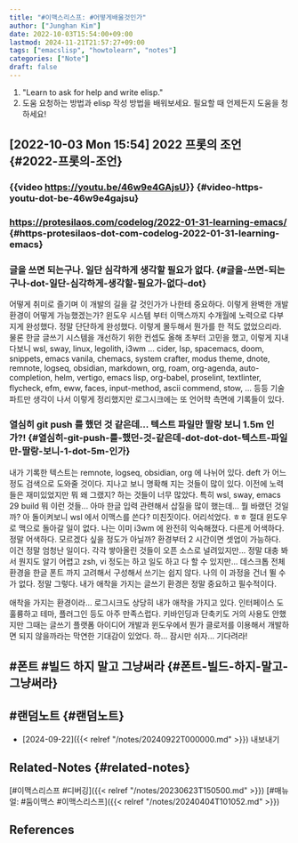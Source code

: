 ```yaml
---
title: "#이맥스리스프: #어떻게배울것인가"
author: ["Junghan Kim"]
date: 2022-10-03T15:54:00+09:00
lastmod: 2024-11-21T21:57:27+09:00
tags: ["emacslisp", "howtolearn", "notes"]
categories: ["Note"]
draft: false
---
```


1.  "Learn to ask for help and write elisp."
2.  도움 요청하는 방법과 elisp 작성 방법을 배워보세요. 필요할 때 언제든지 도움을 청하세요!


## <span class="timestamp-wrapper"><span class="timestamp">[2022-10-03 Mon 15:54] </span></span> 2022 프롯의 조언 {#2022-프롯의-조언}


### {{video <https://youtu.be/46w9e4GAjsU>}} {#video-https-youtu-dot-be-46w9e4gajsu}


### <https://protesilaos.com/codelog/2022-01-31-learning-emacs/> {#https-protesilaos-dot-com-codelog-2022-01-31-learning-emacs}


### 글을 쓰면 되는구나. 일단 심각하게 생각할 필요가 없다. {#글을-쓰면-되는구나-dot-일단-심각하게-생각할-필요가-없다-dot}

어떻게 취미로 즐기며 이 개발의 길을 갈 것인가가 나한테 중요하다. 이렇게 완벽한 개발 환경이 어떻게 가능했겠는가? 윈도우 시스템 부터 이맥스까지 수개월에 노력으로 다부지게 완성했다. 정말 단단하게 완성했다. 이렇게 몰두해서 뭔가를 한 적도 없었으리라. 물론 한글 글쓰기 시스템을 개선하기 위한 컨셉도 올해 초부터 고민을 했고, 이렇게 지내다보니 wsl, sway, linux, legolith, i3wm ... cider, lsp, spacemacs, doom, snippets, emacs vanila, chemacs, system crafter, modus theme, dnote, remnote, logseq, obsidian, markdown, org, roam, org-agenda, auto-completion, helm, vertigo, emacs lisp, org-babel, proselint, textlinter, flycheck, efm, eww, faces, input-method, ascii commend, stow, ... 등등 기술 파트만 생각이 나서 이렇게 정리했지만 로그시크에는 또 언어학 측면에 기록들이 있다.


### 열심히 git push 를 했던 것 같은데... 텍스트 파일만 딸랑 보니 1.5m 인가?! {#열심히-git-push-를-했던-것-같은데-dot-dot-dot-텍스트-파일만-딸랑-보니-1-dot-5m-인가}

내가 기록한 텍스트는 remnote, logseq, obsidian, org 에 나뉘어 있다. deft 가 어느 정도 검색으로 도와줄 것이다. 지나고 보니 명확해 지는 것들이 많이 있다. 이전에 노력들은 재미있었지만 뭐 왜 그랬지? 하는 것들이 너무 많았다. 특히 wsl, sway, emacs 29 build 뭐 이런 것들... 아마 한글 입력 관련해서 삽질을 많이 했는데... 뭘 바랬던 것일까? 아 돌이켜보니 wsl 에서 이맥스를 쓴다? 미친짓이다. 어리석었다. ㅎㅎ 절대 윈도우로 맥으로 돌아갈 일이 없다. 나는 이미 i3wm 에 완전히 익숙해졌다. 다른게 어색하다. 정말 어색하다. 모르겠다 싶을 정도가 아닐까? 환경부터 2 시간이면 셋업이 가능하다. 이건 정말 엄청난 일이다. 각각 쌓아올린 것들이 오픈 소스로 널려있지만... 정말 대충 봐서 뭔지도 알기 어렵고 zsh, vi 정도는 하고 일도 하고 다 할 수 있지만... 데스크톱 전체 환경을 한글 폰트 까지 고려해서 구성해서 쓰기는 쉽지 않다. 나의 이 과정을 건너 뛸 수가 없다. 정말 그렇다. 내가 애착을 가지는 글쓰기 환경은 정말 중요하고 필수적이다.

애착을 가지는 환경이라... 로그시크도 상당히 내가 애착을 가지고 있다. 인터페이스 도 훌륭하고 테마, 플러그인 등도 아주 만족스럽다. 키바인딩과 단축키도 거의 사용도 안했지만 그때는 글쓰기 플랫폼 아이디어 개발과 윈도우에서 뭔가 클로저를 이용해서 개발하면 되지 않을까라는 막연한 기대감이 있었다. 하... 잠시만 쉬자... 기다려라!


## #폰트 #빌드 하지 말고 그냥써라 {#폰트-빌드-하지-말고-그냥써라}


## #랜덤노트 {#랜덤노트}

-   [2024-09-22]({{< relref "/notes/20240922T000000.md" >}}) 내보내기


## Related-Notes {#related-notes}

[#이맥스리스프 #디버깅]({{< relref "/notes/20230623T150500.md" >}}) [#매뉴얼: #둠이맥스 #이맥스리스프]({{< relref "/notes/20240404T101052.md" >}})

## References

<style>.csl-entry{text-indent: -1.5em; margin-left: 1.5em;}</style><div class="csl-bib-body">
</div>
